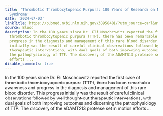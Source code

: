 ```yaml
---
title: 'Thrombotic Thrombocytopenic Purpura: 100 Years of Research on Moschcowitz''s
  Syndrome'
date: '2024-07-03'
linkTitle: https://pubmed.ncbi.nlm.nih.gov/38958481/?utm_source=curl&utm_medium=rss&utm_campaign=journals&utm_content=7603509&fc=None&ff=20240704182601&v=2.18.0.post9+e462414
source: Blood
description: In the 100 years since Dr. Eli Moschcowitz reported the first case of
  thrombotic thrombocytopenic purpura (TTP), there has been remarkable awareness and
  progress in the diagnosis and management of this rare blood disorder. This progress
  initially was the result of careful clinical observations followed by well thought-out
  therapeutic interventions, with dual goals of both improving outcomes and discerning
  the pathophysiology of TTP. The discovery of the ADAMTS13 protease set in motion
  efforts ...
disable_comments: true
---
```

In the 100 years since Dr. Eli Moschcowitz reported the first case of thrombotic thrombocytopenic purpura (TTP), there has been remarkable awareness and progress in the diagnosis and management of this rare blood disorder. This progress initially was the result of careful clinical observations followed by well thought-out therapeutic interventions, with dual goals of both improving outcomes and discerning the pathophysiology of TTP. The discovery of the ADAMTS13 protease set in motion efforts ...